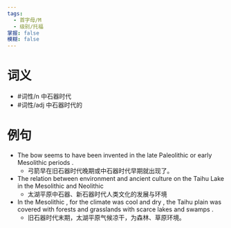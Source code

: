 ```yaml
---
tags:
  - 首字母/M
  - 级别/托福
掌握: false
模糊: false
---
```

# 词义
- #词性/n  中石器时代
- #词性/adj  中石器时代的
# 例句
- The bow seems to have been invented in the late Paleolithic or early Mesolithic periods .
	- 弓箭早在旧石器时代晚期或中石器时代早期就出现了。
- The relation between environment and ancient culture on the Taihu Lake in the Mesolithic and Neolithic
	- 太湖平原中石器、新石器时代人类文化的发展与环境
- In the Mesolithic , for the climate was cool and dry , the Taihu plain was covered with forests and grasslands with scarce lakes and swamps .
	- 旧石器时代末期，太湖平原气候凉干，为森林、草原环境。
